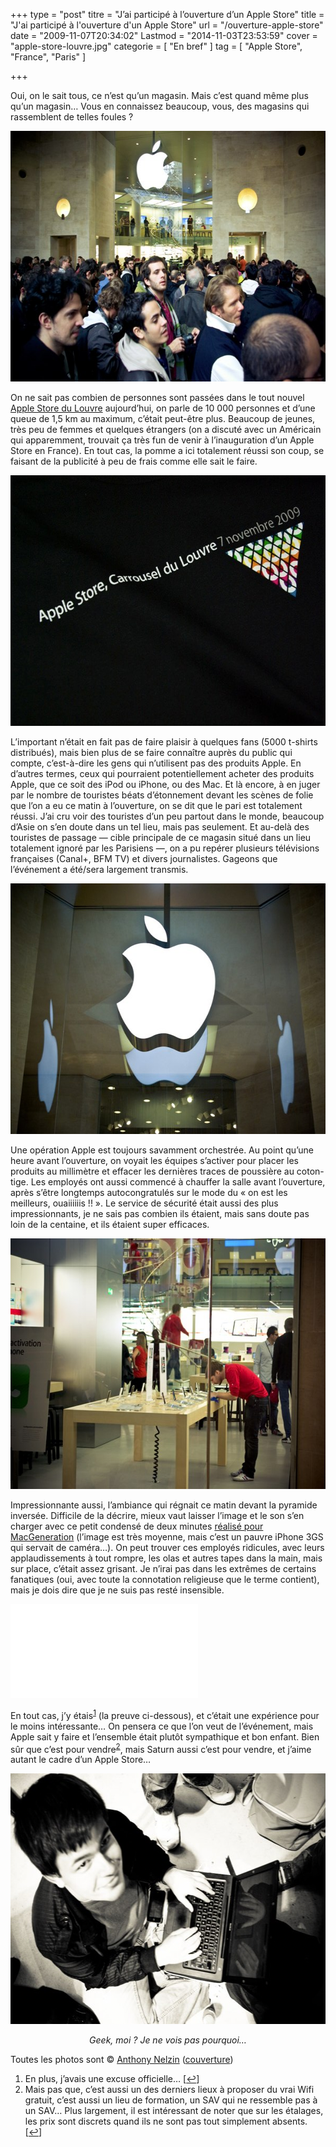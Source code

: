 +++
type = "post"
titre = "J&rsquo;ai participé à l&rsquo;ouverture d&rsquo;un Apple Store"
title = "J'ai participé à l'ouverture d'un Apple Store"
url = "/ouverture-apple-store"
date = "2009-11-07T20:34:02"
Lastmod = "2014-11-03T23:53:59"
cover = "apple-store-louvre.jpg"
categorie = [ "En bref" ]
tag = [ "Apple Store", "France", "Paris" ]

+++

<p>Oui, on le sait tous, ce n&rsquo;est qu&rsquo;un magasin. Mais c&rsquo;est quand même plus qu&rsquo;un magasin&#8230; Vous en connaissez beaucoup, vous, des magasins qui rassemblent de telles foules ?</p>
<p><a href="http://www.flickr.com/photos/anthonynelzin/4082155179/in/set-72157622614313973/"> </a></p>
<p style="text-align: center;"><a href="http://www.flickr.com/photos/anthonynelzin/4082155179/in/set-72157622614313973/"></a></p>
<p><a href="http://www.flickr.com/photos/anthonynelzin/4082155179/in/set-72157622614313973/"></p>
<div style="text-align:center;"><img class="aligncenter" src="apple-store-foule.jpg" border="0" alt="apple-store-foule.jpg" width="600" height="401" /></div>
<p></a></p>
<p>On ne sait pas combien de personnes sont passées dans le tout nouvel <a href="http://www.apple.com/fr/retail/carrouseldulouvre/">Apple Store du Louvre</a> aujourd&rsquo;hui, on parle de 10 000 personnes et d&rsquo;une queue de 1,5 km au maximum, c&rsquo;était peut-être plus. Beaucoup de jeunes, très peu de femmes et quelques étrangers (on a discuté avec un Américain qui apparemment, trouvait ça très fun de venir à l&rsquo;inauguration d&rsquo;un Apple Store en France). En tout cas, la pomme a ici totalement réussi son coup, se faisant de la publicité à peu de frais comme elle sait le faire.</p>
<p><a href="http://www.flickr.com/photos/anthonynelzin/4078260033/in/set-72157622614313973/"> </a></p>
<p style="text-align: center;"><a href="http://www.flickr.com/photos/anthonynelzin/4078260033/in/set-72157622614313973/"></a></p>
<p><a href="http://www.flickr.com/photos/anthonynelzin/4078260033/in/set-72157622614313973/"></p>
<div style="text-align:center;"><img class="aligncenter" src="t-shirt-apple.jpg" border="0" alt="t-shirt-apple.jpg" width="600" height="401" /></div>
<p></a></p>
<p>L&rsquo;important n&rsquo;était en fait pas de faire plaisir à quelques fans (5000 t-shirts distribués), mais bien plus de se faire connaître auprès du public qui compte, c&rsquo;est-à-dire les gens qui n&rsquo;utilisent pas des produits Apple. En d&rsquo;autres termes, ceux qui pourraient potentiellement acheter des produits Apple, que ce soit des iPod ou iPhone, ou des Mac. Et là encore, à en juger par le nombre de touristes béats d&rsquo;étonnement devant les scènes de folie que l&rsquo;on a eu ce matin à l&rsquo;ouverture, on se dit que le pari est totalement réussi. J&rsquo;ai cru voir des touristes d&rsquo;un peu partout dans le monde, beaucoup d&rsquo;Asie on s&rsquo;en doute dans un tel lieu, mais pas seulement. Et au-delà des touristes de passage — cible principale de ce magasin situé dans un lieu totalement ignoré par les Parisiens —, on a pu repérer plusieurs télévisions françaises (Canal+, BFM TV) et divers journalistes. Gageons que l&rsquo;événement a été/sera largement transmis.</p>
<p><a href="http://www.flickr.com/photos/anthonynelzin/4083090712/in/set-72157622614313973/"> </a></p>
<p style="text-align: center;"><a href="http://www.flickr.com/photos/anthonynelzin/4083090712/in/set-72157622614313973/"></a></p>
<p><a href="http://www.flickr.com/photos/anthonynelzin/4083090712/in/set-72157622614313973/"></p>
<div style="text-align:center;"><img class="aligncenter" src="apple-store-carrousel.jpg" border="0" alt="apple-store-carrousel.jpg" width="600" height="401" /></div>
<p></a></p>
<p>Une opération Apple est toujours savamment orchestrée. Au point qu&rsquo;une heure avant l&rsquo;ouverture, on voyait les équipes s&rsquo;activer pour placer les produits au millimètre et effacer les dernières traces de poussière au coton-tige. Les employés ont aussi commencé à chauffer la salle avant l&rsquo;ouverture, après s&rsquo;être longtemps autocongratulés sur le mode du &laquo;&nbsp;on est les meilleurs, ouaiiiiiis !!&nbsp;&raquo;. Le service de sécurité était aussi des plus impressionnants, je ne sais pas combien ils étaient, mais sans doute pas loin de la centaine, et ils étaient super efficaces.</p>
<p><a href="http://www.flickr.com/photos/anthonynelzin/4081794279/in/set-72157622614313973/"> </a></p>
<p style="text-align: center;"><a href="http://www.flickr.com/photos/anthonynelzin/4081794279/in/set-72157622614313973/"></a></p>
<p><a href="http://www.flickr.com/photos/anthonynelzin/4081794279/in/set-72157622614313973/"></p>
<div style="text-align:center;"><img class="aligncenter" src="apple-store-louvre-nettoyage.jpg" border="0" alt="apple-store-louvre-nettoyage.jpg" width="600" height="401" /></div>
<p></a></p>
<p>Impressionnante aussi, l&rsquo;ambiance qui régnait ce matin devant la pyramide inversée. Difficile de la décrire, mieux vaut laisser l&rsquo;image et le son s&rsquo;en charger avec ce petit condensé de deux minutes <a href="http://www.macg.co/news/voir/137200/l-apple-store-du-louvre-comme-si-vous-y-etiez">réalisé pour MacGeneration</a> (l&rsquo;image est très moyenne, mais c&rsquo;est un pauvre iPhone 3GS qui servait de caméra&#8230;). On peut trouver ces employés ridicules, avec leurs applaudissements à tout rompre, les olas et autres tapes dans la main, mais sur place, c&rsquo;était assez grisant. Je n&rsquo;irai pas dans les extrêmes de certains fanatiques (oui, avec toute la connotation religieuse que le terme contient), mais je dois dire que je ne suis pas resté insensible.</p>
<div class="video-container"><iframe class="aligncenter" src="//www.youtube.com/embed/Oow6sqgngEI" frameborder="0" allowfullscreen></iframe></div>
<p>En tout cas, j&rsquo;y étais<sup><a href="#footnote_0_2035" id="identifier_0_2035" class="footnote-link footnote-identifier-link" title="En plus, j&rsquo;avais une excuse officielle&hellip;">1</a></sup> (la preuve ci-dessous), et c&rsquo;était une expérience pour le moins intéressante&#8230; On pensera ce que l&rsquo;on veut de l&rsquo;événement, mais Apple sait y faire et l&rsquo;ensemble était plutôt sympathique et bon enfant. Bien sûr que c&rsquo;est pour vendre<sup><a href="#footnote_1_2035" id="identifier_1_2035" class="footnote-link footnote-identifier-link" title="Mais pas que, c&rsquo;est aussi un des derniers lieux &agrave; proposer du vrai Wifi gratuit, c&rsquo;est aussi un lieu de formation, un SAV qui ne ressemble pas &agrave; un SAV&hellip; Plus largement, il est int&eacute;ressant de noter que sur les &eacute;talages, les prix sont discrets quand ils ne sont pas tout simplement absents.">2</a></sup>, mais Saturn aussi c&rsquo;est pour vendre, et j&rsquo;aime autant le cadre d&rsquo;un Apple Store…</p>
<p><a href="http://www.flickr.com/photos/anthonynelzin/4082116993/in/set-72157622614313973/"> </a></p>
<p style="text-align: center;"><a href="http://www.flickr.com/photos/anthonynelzin/4082116993/in/set-72157622614313973/"></a></p>
<p><a href="http://www.flickr.com/photos/anthonynelzin/4082116993/in/set-72157622614313973/"></p>
<div style="text-align:center;"><img class="aligncenter" src="moi-apple-store.jpg" border="0" alt="moi-apple-store.jpg" width="600" height="401" /></div>
<p></a></p>
<div style="text-align:center;"><em>Geek, moi ? Je ne vois pas pourquoi&#8230;</em></div>
<p>Toutes les photos sont © <a href="http://www.flickr.com/photos/anthonynelzin/sets/72157622614313973/">Anthony Nelzin</a> (<a href="http://www.flickr.com/photos/anthonynelzin/4082347101/in/set-72157622614313973/">couverture</a>)</p>
<ol class="footnotes"><li id="footnote_0_2035" class="footnote">En plus, j&rsquo;avais une excuse officielle&#8230; [<a href="#identifier_0_2035" class="footnote-link footnote-back-link">&#8617;</a>]</li><li id="footnote_1_2035" class="footnote">Mais pas que, c&rsquo;est aussi un des derniers lieux à proposer du vrai Wifi gratuit, c&rsquo;est aussi un lieu de formation, un SAV qui ne ressemble pas à un SAV&#8230; Plus largement, il est intéressant de noter que sur les étalages, les prix sont discrets quand ils ne sont pas tout simplement absents. [<a href="#identifier_1_2035" class="footnote-link footnote-back-link">&#8617;</a>]</li></ol>
